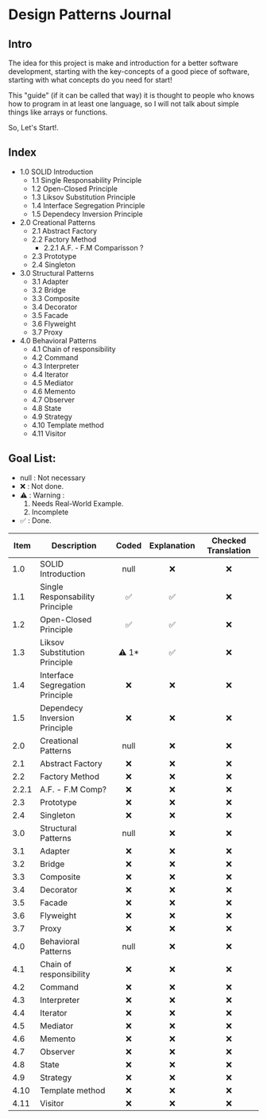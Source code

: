 # Design Patterns Journal

## Intro 
The idea for this project is make and introduction for a better software development, starting with the key-concepts of a good piece of software, starting with what concepts do you need for start!

This "guide" (if it can be called that way) it is thought to people who knows how to program in at least one language, so I will not talk about simple things like arrays or functions. 

So, Let's Start!. 

## Index
-  1.0 SOLID Introduction
    -  1.1 Single Responsability Principle 
    -  1.2 Open-Closed Principle
    -  1.3 Liksov Substitution Principle
    -  1.4 Interface Segregation Principle
    -  1.5 Dependecy Inversion Principle
-  2.0 Creational Patterns 
    -  2.1 Abstract Factory
    -  2.2 Factory Method
        -  2.2.1 A.F. - F.M Comparisson ? 
    -  2.3 Prototype 
    -  2.4 Singleton 
-  3.0 Structural Patterns 
    -  3.1 Adapter 
    -  3.2 Bridge 
    -  3.3 Composite 
    -  3.4 Decorator 
    -  3.5 Facade 
    -  3.6 Flyweight 
    -  3.7 Proxy
-  4.0 Behavioral Patterns 
    -  4.1 Chain of responsibility 
    -  4.2 Command 
    -  4.3 Interpreter   
    -  4.4 Iterator 
    -  4.5 Mediator 
    -  4.6 Memento 
    -  4.7 Observer 
    -  4.8 State 
    -  4.9 Strategy 
    -  4.10 Template method 
    -  4.11 Visitor

## Goal List: 

- null : Not necessary
- ❌ : Not done.
- ⚠️ : Warning : 
    1. Needs Real-World Example. 
    2. Incomplete
- ✅ : Done. 

| Item  | Description                     | Coded | Explanation | Checked Translation |
| ----- | ------------------------------- | :---: | :---------: | :-----------------: |
| 1.0   | SOLID Introduction              | null    | ❌           | ❌                   |
| 1.1   | Single Responsability Principle | ✅     | ✅           | ❌                   |
| 1.2   | Open-Closed Principle           | ✅     | ✅           | ❌                   |
| 1.3   | Liksov Substitution Principle   | ⚠️ 1*     | ✅          | ❌                   |
| 1.4   | Interface Segregation Principle | ❌     | ❌           | ❌                   |
| 1.5   | Dependecy Inversion Principle   | ❌     | ❌           | ❌                   |
| 2.0   | Creational Patterns             | null     | ❌           | ❌                   |
| 2.1   | Abstract Factory                | ❌     | ❌           | ❌                   |
| 2.2   | Factory Method                  | ❌     | ❌           | ❌                   |
| 2.2.1 | A.F. - F.M Comp?                | ❌     | ❌           | ❌                   |
| 2.3   | Prototype                       | ❌     | ❌           | ❌                   |
| 2.4   | Singleton                       | ❌     | ❌           | ❌                   |
| 3.0   | Structural Patterns             | null     | ❌           | ❌                   |
| 3.1   | Adapter                         | ❌     | ❌           | ❌                   |
| 3.2   | Bridge                          | ❌     | ❌           | ❌                   |
| 3.3   | Composite                       | ❌     | ❌           | ❌                   |
| 3.4   | Decorator                       | ❌     | ❌           | ❌                   |
| 3.5   | Facade                          | ❌     | ❌           | ❌                   |
| 3.6   | Flyweight                       | ❌     | ❌           | ❌                   |
| 3.7   | Proxy                           | ❌     | ❌           | ❌                   |
| 4.0   | Behavioral Patterns             | null   | ❌           | ❌                   |
| 4.1   | Chain of responsibility         | ❌     | ❌           | ❌                   |
| 4.2   | Command                         | ❌     | ❌           | ❌                   |
| 4.3   | Interpreter                     | ❌     | ❌           | ❌                   |
| 4.4   | Iterator                        | ❌     | ❌           | ❌                   |
| 4.5   | Mediator                        | ❌     | ❌           | ❌                   |
| 4.6   | Memento                         | ❌     | ❌           | ❌                   |
| 4.7   | Observer                        | ❌     | ❌           | ❌                   |
| 4.8   | State                           | ❌     | ❌           | ❌                   |
| 4.9   | Strategy                        | ❌     | ❌           | ❌                   |
| 4.10  | Template method                 | ❌     | ❌           | ❌                   |
| 4.11  | Visitor                         | ❌     | ❌           | ❌                   |

